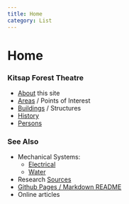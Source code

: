 ```yaml
---
title: Home
category: List
---
```

# Home
### Kitsap Forest Theatre

- [About](About) this site
- [Areas](Area) / Points of Interest
- [Buildings](Building) / Structures
- [History](History)
- [Persons](Person)

### See Also

- Mechanical Systems:
    + [Electrical](Electric)
    + [Water](Water)
- Research [Sources](Source)
- [Github Pages / Markdown README](README)
- Online articles
